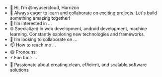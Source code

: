 - 👋 Hi, I’m @myusercloud, Harrizon
- 🌱 Always eager to learn and collaborate on exciting projects. Let's build something amazing together! 
- 👀 I’m interested in ...
- 🌐 Specialized in web development, android development, machine learning. Constantly exploring new technologies and frameworks.
- 💞️ I’m looking to collaborate on ...
- 📫 How to reach me ...
- 😄 Pronouns: 
- ⚡ Fun fact: ...
- 🚀 Passionate about creating clean, efficient, and scalable software solutions

<!---
myusercloud/myusercloud is a ✨ special ✨ repository because its `README.md` (this file) appears on your GitHub profile.
You can click the Preview link to take a look at your changes.
--->
